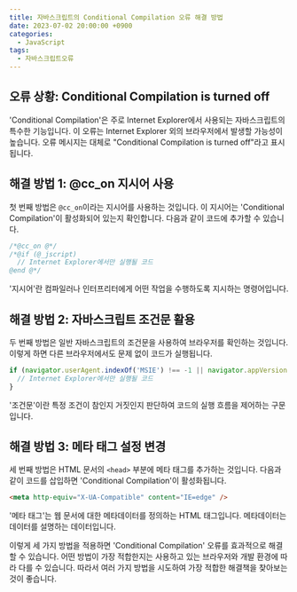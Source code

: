 ```yaml
---
title: 자바스크립트의 Conditional Compilation 오류 해결 방법
date: 2023-07-02 20:00:00 +0900
categories:
  - JavaScript
tags:
  - 자바스크립트오류
---
```


## 오류 상황: Conditional Compilation is turned off

'Conditional Compilation'은 주로 Internet Explorer에서 사용되는 자바스크립트의 특수한 기능입니다. 이 오류는 Internet Explorer 외의 브라우저에서 발생할 가능성이 높습니다. 오류 메시지는 대체로 "Conditional Compilation is turned off"라고 표시됩니다.

## 해결 방법 1: @cc_on 지시어 사용

첫 번째 방법은 `@cc_on`이라는 지시어를 사용하는 것입니다. 이 지시어는 'Conditional Compilation'이 활성화되어 있는지 확인합니다. 다음과 같이 코드에 추가할 수 있습니다.

```javascript
/*@cc_on @*/
/*@if (@_jscript)
  // Internet Explorer에서만 실행될 코드
@end @*/
```

'지시어'란 컴파일러나 인터프리터에게 어떤 작업을 수행하도록 지시하는 명령어입니다.

## 해결 방법 2: 자바스크립트 조건문 활용

두 번째 방법은 일반 자바스크립트의 조건문을 사용하여 브라우저를 확인하는 것입니다. 이렇게 하면 다른 브라우저에서도 문제 없이 코드가 실행됩니다.

```javascript
if (navigator.userAgent.indexOf('MSIE') !== -1 || navigator.appVersion.indexOf('Trident/') > -1) {
  // Internet Explorer에서만 실행될 코드
}
```

'조건문'이란 특정 조건이 참인지 거짓인지 판단하여 코드의 실행 흐름을 제어하는 구문입니다.

## 해결 방법 3: 메타 태그 설정 변경

세 번째 방법은 HTML 문서의 `<head>` 부분에 메타 태그를 추가하는 것입니다. 다음과 같이 코드를 삽입하면 'Conditional Compilation'이 활성화됩니다.

```html
<meta http-equiv="X-UA-Compatible" content="IE=edge" />
```

'메타 태그'는 웹 문서에 대한 메타데이터를 정의하는 HTML 태그입니다. 메타데이터는 데이터를 설명하는 데이터입니다.

이렇게 세 가지 방법을 적용하면 'Conditional Compilation' 오류를 효과적으로 해결할 수 있습니다. 어떤 방법이 가장 적합한지는 사용하고 있는 브라우저와 개발 환경에 따라 다를 수 있습니다. 따라서 여러 가지 방법을 시도하여 가장 적합한 해결책을 찾아보는 것이 좋습니다.
